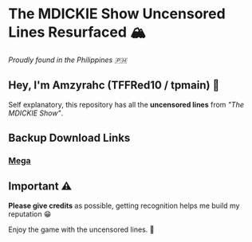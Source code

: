 # The MDICKIE Show Uncensored Lines Resurfaced 🏔️
*Proudly found in the Philippines 🇵🇭*

## Hey, I'm Amzyrahc (TFFRed10 / tpmain) 👋
Self explanatory, this repository has all the **uncensored lines** from *"The MDICKIE Show"*.

## Backup Download Links
### [Mega](https://mega.nz/file/mc9VkKIY#Uyk5uCFzxJWnxYjBq6KWfV8TwZcu6iwTxZKD5HstmAk)

## Important ⚠
**Please give credits** as possible, getting recognition helps me build my reputation 😁


Enjoy the game with the uncensored lines. 🤗
